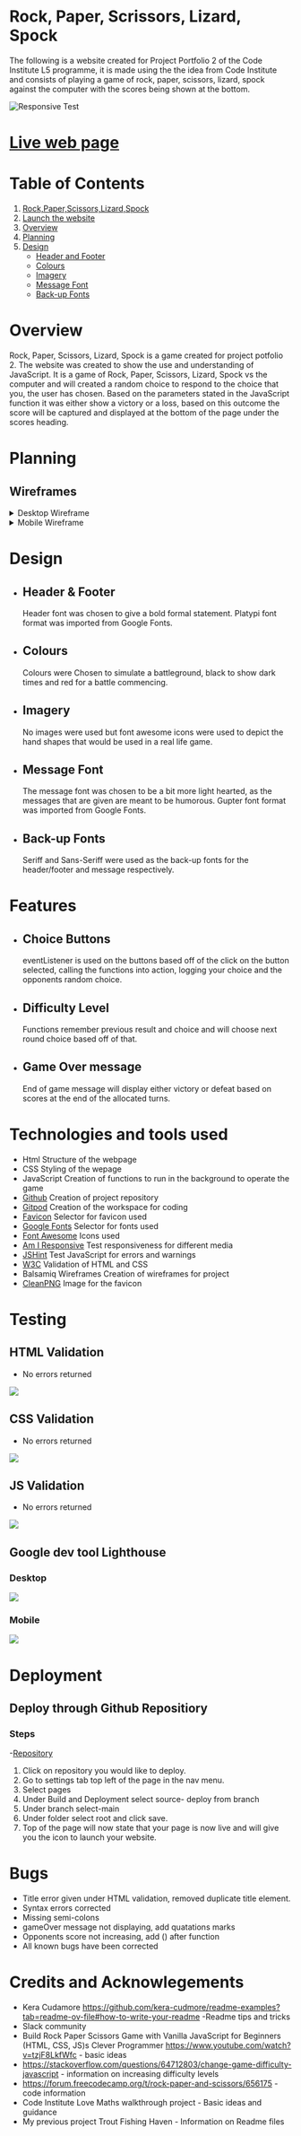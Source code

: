 # Rock, Paper, Scrissors, Lizard, Spock

The following is a website created for Project Portfolio 2 of the Code Institute L5 programme, it is made using the the idea from Code Institute and consists of playing a game of rock, paper, scissors, lizard, spock against the computer with the scores being shown at the bottom.

![Responsive Test](<assets/test-images/am-i-responsive.png>)

# [Live web page](https://grahammaher.github.io/Rock-paper-scissors-lizzard-and-spock/)

# Table of Contents
1. [Rock,Paper,Scissors,Lizard,Spock](#rock-paper-scrissors-lizard-spock)
2. [Launch the website](#live-web-page)
3. [Overview](#overview)
4. [Planning](#planning)
5. [Design](#design)
    - [Header and Footer](#header--footer)
    - [Colours](#colours)
    - [Imagery](#imagery)
    - [Message Font](#message-font)
    - [Back-up Fonts](#back-up-fonts)

# Overview
Rock, Paper, Scissors, Lizard, Spock is a game created for project potfolio 2.
The website was created to show the use and understanding of JavaScript.
It is a game of Rock, Paper, Scissors, Lizard, Spock vs the computer and will created a random choice to respond to the choice that you, the user has chosen. Based on the parameters stated in the JavaScript function it was either show a victory or a loss, based on this outcome the score will be captured and displayed at the bottom of the page under the scores heading.

# Planning
  ## Wireframes
  <details closed>
    <summary>Desktop Wireframe</summary>
      <img src="assets/test-images/wireframe.png">
  </details>
  <details closed>
    <summary>Mobile Wireframe</summary>
      <img src="assets/test-images/mobile-wireframe.png">
  </details>


  # Design
   - ## Header & Footer
     Header font was chosen to give a bold formal statement. Platypi font format was imported from Google Fonts.
   - ## Colours
     Colours were Chosen to simulate a battleground, black to show dark times and red for a battle commencing.
   - ## Imagery
     No images were used but font awesome icons were used to depict the hand shapes that would be used in a real life game.
   - ## Message Font
     The message font was chosen to be a bit more light hearted, as the messages that are given are meant to be humorous. Gupter font format was imported from Google Fonts.
   - ## Back-up Fonts
     Seriff and Sans-Seriff were used as the back-up fonts for the header/footer and message respectively.

# Features
 - ## Choice Buttons
   eventListener is used on the buttons based off of the click on the button selected, calling the functions into action, logging your choice and the opponents random choice.
 - ## Difficulty Level
   Functions remember previous result and choice and will choose next round choice based off of that.
 - ## Game Over message
   End of game message will display either victory or defeat based on scores at the end of the allocated turns.


# Technologies and tools used
  - Html Structure of the webpage
  - CSS Styling of the wepage
  - JavaScript Creation of functions to run in the background to operate the game
  - [Github](https://github.com/GrahamMaher/Rock-paper-scissors-lizzard-and-spock) Creation of project repository
  - [Gitpod](https://grahammaher-rockpapersc-zb35kc42b03.ws-eu115.gitpod.io/) Creation of the workspace for coding
  - [Favicon](https://favicon.io/) Selector for favicon used
  - [Google Fonts](https://fonts.google.com) Selector for fonts used
  - [Font Awesome](https://fontawesome.com/) Icons used
  - [Am I Responsive](https://ui.dev/amiresponsive) Test responsiveness for different media
  - [JSHint](https://jshint.com/) Test JavaScript for errors and warnings
  - [W3C](https://www.w3.org/) Validation of HTML and CSS
  - Balsamiq Wireframes Creation of wireframes for project
  - [CleanPNG](https://www.cleanpng.com/free/kiss.html) Image for the favicon


# Testing
 ## HTML Validation
  - No errors returned
  <img src="assets/test-images/html-validated-test-passed.png">

 ## CSS Validation
  - No errors returned
  <img src="assets/test-images/css-validation.png">

 ## JS Validation
  - No errors returned
  <img src="assets/test-images/jshint-screenshot.png">

 ## Google dev tool Lighthouse
  ### Desktop
   <img src="assets/test-images/desktop-lighthouse-test.png">

  ### Mobile
   <img src="assets/test-images/mobile-lighthouse-test.png">  

# Deployment
 ## Deploy through Github Repositiory
 ### Steps
 -[Repository](https://github.com/GrahamMaher/Rock-paper-scissors-lizzard-and-spock)
 1. Click on repository you would like to deploy.
 2. Go to settings tab top left of the page in the nav menu.
 3. Select pages
 4. Under Build and Deployment select source- deploy from branch
 5. Under branch select-main
 6. Under folder select root and click save.
 7. Top of the page will now state that your page is now live and will give you the icon to launch your website.

# Bugs
  - Title error given under HTML validation, removed duplicate title element.
  - Syntax errors corrected
  - Missing semi-colons
  - gameOver message not displaying, add quatations marks
  - Opponents score not increasing, add () after function
  - All known bugs have been corrected

# Credits and Acknowlegements
  - Kera Cudamore https://github.com/kera-cudmore/readme-examples?tab=readme-ov-file#how-to-write-your-readme -Readme tips and tricks
  - Slack community
  - Build Rock Paper Scissors Game with Vanilla JavaScript for Beginners (HTML, CSS, JS)s Clever Programmer https://www.youtube.com/watch?v=tzjF8LkfWfc - basic ideas
  - https://stackoverflow.com/questions/64712803/change-game-difficulty-javascript - information on increasing difficulty levels
  - https://forum.freecodecamp.org/t/rock-paper-and-scissors/656175 - code information
  - Code Institute Love Maths walkthrough project - Basic ideas and guidance
  - My previous project Trout Fishing Haven - Information on Readme files